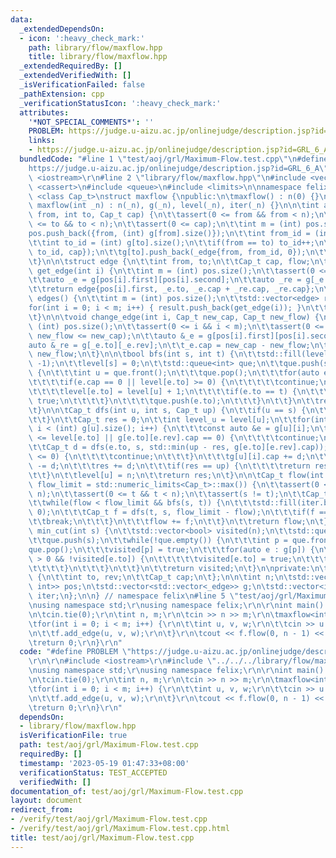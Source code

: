 ```yaml
---
data:
  _extendedDependsOn:
  - icon: ':heavy_check_mark:'
    path: library/flow/maxflow.hpp
    title: library/flow/maxflow.hpp
  _extendedRequiredBy: []
  _extendedVerifiedWith: []
  _isVerificationFailed: false
  _pathExtension: cpp
  _verificationStatusIcon: ':heavy_check_mark:'
  attributes:
    '*NOT_SPECIAL_COMMENTS*': ''
    PROBLEM: https://judge.u-aizu.ac.jp/onlinejudge/description.jsp?id=GRL_6_A
    links:
    - https://judge.u-aizu.ac.jp/onlinejudge/description.jsp?id=GRL_6_A
  bundledCode: "#line 1 \"test/aoj/grl/Maximum-Flow.test.cpp\"\n#define PROBLEM \"\
    https://judge.u-aizu.ac.jp/onlinejudge/description.jsp?id=GRL_6_A\"\r\n\r\n#include\
    \ <iostream>\r\n#line 2 \"library/flow/maxflow.hpp\"\n#include <vector>\n#include\
    \ <cassert>\n#include <queue>\n#include <limits>\n\nnamespace felix {\n\ntemplate\
    \ <class Cap_t>\nstruct maxflow {\npublic:\n\tmaxflow() : n(0) {}\n\texplicit\
    \ maxflow(int _n) : n(_n), g(_n), level(_n), iter(_n) {}\n\n\tint add_edge(int\
    \ from, int to, Cap_t cap) {\n\t\tassert(0 <= from && from < n);\n\t\tassert(0\
    \ <= to && to < n);\n\t\tassert(0 <= cap);\n\t\tint m = (int) pos.size();\n\t\t\
    pos.push_back({from, (int) g[from].size()});\n\t\tint from_id = (int) g[from].size();\n\
    \t\tint to_id = (int) g[to].size();\n\t\tif(from == to) to_id++;\n\t\tg[from].push_back(_edge{to,\
    \ to_id, cap});\n\t\tg[to].push_back(_edge{from, from_id, 0});\n\t\treturn m;\n\
    \t}\n\n\tstruct edge {\n\t\tint from, to;\n\t\tCap_t cap, flow;\n\t};\n\n\tedge\
    \ get_edge(int i) {\n\t\tint m = (int) pos.size();\n\t\tassert(0 <= i && i < m);\n\
    \t\tauto _e = g[pos[i].first][pos[i].second];\n\t\tauto _re = g[_e.to][_e.rev];\n\
    \t\treturn edge{pos[i].first, _e.to, _e.cap + _re.cap, _re.cap};\n\t}\n\n\tstd::vector<edge>\
    \ edges() {\n\t\tint m = (int) pos.size();\n\t\tstd::vector<edge> result;\n\t\t\
    for(int i = 0; i < m; i++) { result.push_back(get_edge(i)); }\n\t\treturn result;\n\
    \t}\n\n\tvoid change_edge(int i, Cap_t new_cap, Cap_t new_flow) {\n\t\tint m =\
    \ (int) pos.size();\n\t\tassert(0 <= i && i < m);\n\t\tassert(0 <= new_flow &&\
    \ new_flow <= new_cap);\n\t\tauto &_e = g[pos[i].first][pos[i].second];\n\t\t\
    auto &_re = g[_e.to][_e.rev];\n\t\t_e.cap = new_cap - new_flow;\n\t\t_re.cap =\
    \ new_flow;\n\t}\n\n\tbool bfs(int s, int t) {\n\t\tstd::fill(level.begin(), level.end(),\
    \ -1);\n\t\tlevel[s] = 0;\n\t\tstd::queue<int> que;\n\t\tque.push(s);\n\t\twhile(!que.empty())\
    \ {\n\t\t\tint u = que.front();\n\t\t\tque.pop();\n\t\t\tfor(auto e : g[u]) {\n\
    \t\t\t\tif(e.cap == 0 || level[e.to] >= 0) {\n\t\t\t\t\tcontinue;\n\t\t\t\t}\n\
    \t\t\t\tlevel[e.to] = level[u] + 1;\n\t\t\t\tif(e.to == t) {\n\t\t\t\t\treturn\
    \ true;\n\t\t\t\t}\n\t\t\t\tque.push(e.to);\n\t\t\t}\n\t\t}\n\t\treturn false;\n\
    \t}\n\n\tCap_t dfs(int u, int s, Cap_t up) {\n\t\tif(u == s) {\n\t\t\treturn up;\n\
    \t\t}\n\t\tCap_t res = 0;\n\t\tint level_u = level[u];\n\t\tfor(int &i = iter[u];\
    \ i < (int) g[u].size(); i++) {\n\t\t\tconst auto &e = g[u][i];\n\t\t\tif(level_u\
    \ <= level[e.to] || g[e.to][e.rev].cap == 0) {\n\t\t\t\tcontinue;\n\t\t\t}\n\t\
    \t\tCap_t d = dfs(e.to, s, std::min(up - res, g[e.to][e.rev].cap));\n\t\t\tif(d\
    \ <= 0) {\n\t\t\t\tcontinue;\n\t\t\t}\n\t\t\tg[u][i].cap += d;\n\t\t\tg[e.to][e.rev].cap\
    \ -= d;\n\t\t\tres += d;\n\t\t\tif(res == up) {\n\t\t\t\treturn res;\n\t\t\t}\n\
    \t\t}\n\t\tlevel[u] = n;\n\t\treturn res;\n\t}\n\n\tCap_t flow(int s, int t, Cap_t\
    \ flow_limit = std::numeric_limits<Cap_t>::max()) {\n\t\tassert(0 <= s && s <\
    \ n);\n\t\tassert(0 <= t && t < n);\n\t\tassert(s != t);\n\t\tCap_t flow = 0;\n\
    \t\twhile(flow < flow_limit && bfs(s, t)) {\n\t\t\tstd::fill(iter.begin(), iter.end(),\
    \ 0);\n\t\t\tCap_t f = dfs(t, s, flow_limit - flow);\n\t\t\tif(f == 0) {\n\t\t\
    \t\tbreak;\n\t\t\t}\n\t\t\tflow += f;\n\t\t}\n\t\treturn flow;\n\t}\n\n\tstd::vector<bool>\
    \ min_cut(int s) {\n\t\tstd::vector<bool> visited(n);\n\t\tstd::queue<int> que;\n\
    \t\tque.push(s);\n\t\twhile(!que.empty()) {\n\t\t\tint p = que.front();\n\t\t\t\
    que.pop();\n\t\t\tvisited[p] = true;\n\t\t\tfor(auto e : g[p]) {\n\t\t\t\tif(e.cap\
    \ > 0 && !visited[e.to]) {\n\t\t\t\t\tvisited[e.to] = true;\n\t\t\t\t\tque.push(e.to);\n\
    \t\t\t\t}\n\t\t\t}\n\t\t}\n\t\treturn visited;\n\t}\n\nprivate:\n\tstruct _edge\
    \ {\n\t\tint to, rev;\n\t\tCap_t cap;\n\t};\n\n\tint n;\n\tstd::vector<std::pair<int,\
    \ int>> pos;\n\tstd::vector<std::vector<_edge>> g;\n\tstd::vector<int> level,\
    \ iter;\n};\n\n} // namespace felix\n#line 5 \"test/aoj/grl/Maximum-Flow.test.cpp\"\
    \nusing namespace std;\r\nusing namespace felix;\r\n\r\nint main() {\r\n\tios::sync_with_stdio(false);\r\
    \n\tcin.tie(0);\r\n\tint n, m;\r\n\tcin >> n >> m;\r\n\tmaxflow<int> f(n);\r\n\
    \tfor(int i = 0; i < m; i++) {\r\n\t\tint u, v, w;\r\n\t\tcin >> u >> v >> w;\r\
    \n\t\tf.add_edge(u, v, w);\r\n\t}\r\n\tcout << f.flow(0, n - 1) << \"\\n\";\r\n\
    \treturn 0;\r\n}\r\n"
  code: "#define PROBLEM \"https://judge.u-aizu.ac.jp/onlinejudge/description.jsp?id=GRL_6_A\"\
    \r\n\r\n#include <iostream>\r\n#include \"../../../library/flow/maxflow.hpp\"\r\
    \nusing namespace std;\r\nusing namespace felix;\r\n\r\nint main() {\r\n\tios::sync_with_stdio(false);\r\
    \n\tcin.tie(0);\r\n\tint n, m;\r\n\tcin >> n >> m;\r\n\tmaxflow<int> f(n);\r\n\
    \tfor(int i = 0; i < m; i++) {\r\n\t\tint u, v, w;\r\n\t\tcin >> u >> v >> w;\r\
    \n\t\tf.add_edge(u, v, w);\r\n\t}\r\n\tcout << f.flow(0, n - 1) << \"\\n\";\r\n\
    \treturn 0;\r\n}\r\n"
  dependsOn:
  - library/flow/maxflow.hpp
  isVerificationFile: true
  path: test/aoj/grl/Maximum-Flow.test.cpp
  requiredBy: []
  timestamp: '2023-05-19 01:47:33+08:00'
  verificationStatus: TEST_ACCEPTED
  verifiedWith: []
documentation_of: test/aoj/grl/Maximum-Flow.test.cpp
layout: document
redirect_from:
- /verify/test/aoj/grl/Maximum-Flow.test.cpp
- /verify/test/aoj/grl/Maximum-Flow.test.cpp.html
title: test/aoj/grl/Maximum-Flow.test.cpp
---
```

